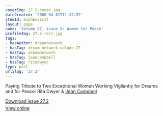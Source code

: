 ```yaml
---
coverImg: 27.2-cover.jpg
dateCreated: '2008-04-01T11:32:52'
itemId: bcphbxxscsf
layout: page
name: 'Volume 27, issue 2: Women for Peace'
profileImg: 27.2-rect.jpg
tags:
- hasAuthor: dreamnetwork
- hasTag: dream-network-volume-27
- hasTag: dreamnetwork
- hasTag: jeancampbell
- hasTag: ritadwyer
type: post
urlSlug: '27.2'
---
```

<div><p>Paying Tribute to Two Exceptional Women Working Vigilantly for Dreams and for Peace: Rita Dwyer & <a href='../@jeancampbell'>Jean Campbell</a></p></div><p style="margin-block-end: 5px; margin-block-start: 5px;"><a href="../files/pdfs/Volume_27/27.2_women_for_peace.pdf" download="">Download issue 27.2</a></p><p style="margin-block-end: 5px; margin-block-start: 5px;"><a href="../files/pdfs/Volume_27/27.2_women_for_peace.pdf">View online</a></p>